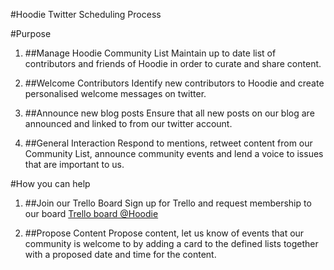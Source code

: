 #Hoodie Twitter Scheduling Process

#Purpose 

1. ##Manage Hoodie Community List
Maintain up to date list of contributors and friends of Hoodie in order to curate and share content.

2. ##Welcome Contributors
Identify new contributors to Hoodie and create personalised welcome messages on twitter.

3. ##Announce new blog posts
Ensure that all new posts on our blog are announced and linked to from our twitter account.

4. ##General Interaction 
Respond to mentions, retweet content from our Community List, announce community events and lend a voice to issues that are important to us.

#How you can help

1. ##Join our Trello Board 
Sign up for Trello and request membership to our board [Trello board @Hoodie](https://trello.com/b/4GsMspPl/hoodie.)

2. ##Propose Content 
Propose content, let us know of events that our community is welcome to by adding a card to the defined lists together with a proposed date and time for the content. 


